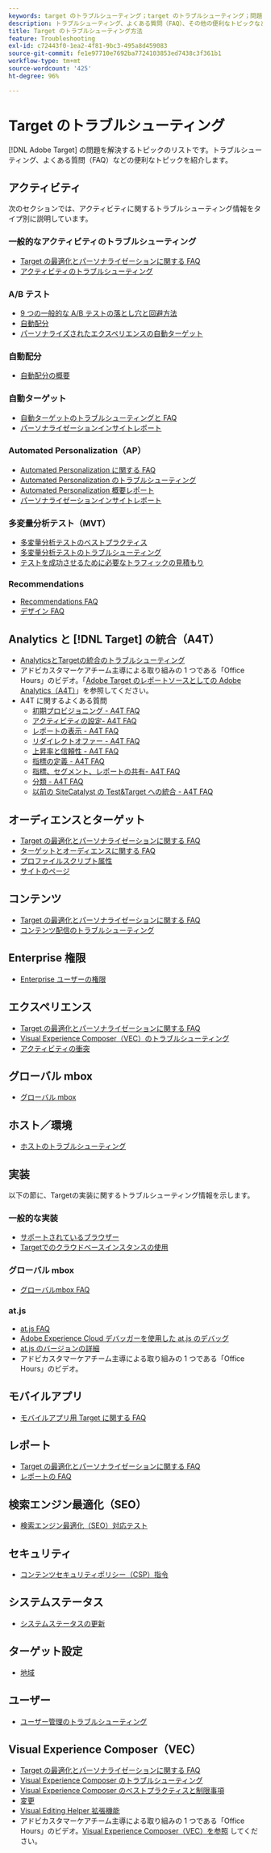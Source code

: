 ```yaml
---
keywords: target のトラブルシューティング；target のトラブルシューティング；問題の解決
description: トラブルシューティング、よくある質問（FAQ）、その他の便利なトピックなど、Adobe Target の問題を解決するのに役立つトピックのリストをご確認ください。
title: Target のトラブルシューティング方法
feature: Troubleshooting
exl-id: c72443f0-1ea2-4f81-9bc3-495a8d459083
source-git-commit: fe1e97710e7692ba7724103853ed7438c3f361b1
workflow-type: tm+mt
source-wordcount: '425'
ht-degree: 96%

---
```


# Target のトラブルシューティング

[!DNL Adobe Target] の問題を解決するトピックのリストです。トラブルシューティング、よくある質問（FAQ）などの便利なトピックを紹介します。

## アクティビティ

次のセクションでは、アクティビティに関するトラブルシューティング情報をタイプ別に説明しています。

### 一般的なアクティビティのトラブルシューティング

* [Target の最適化とパーソナライゼーションに関する FAQ](/help/main/c-intro/cmp-target-standard-cheatsheet.md)
* [アクティビティのトラブルシューティング](/help/main/c-activities/c-troubleshooting-activities/troubleshooting-activities.md)

### A/B テスト

* [9 つの一般的な A/B テストの落とし穴と回避方法](/help/main/c-activities/t-test-ab/common-ab-testing-pitfalls.md)
* [自動配分](/help/main/c-activities/automated-traffic-allocation/automated-traffic-allocation.md)
* [パーソナライズされたエクスペリエンスの自動ターゲット](/help/main/c-activities/auto-target/auto-target-to-optimize.md)

### 自動配分

* [自動配分の概要](/help/main/c-activities/automated-traffic-allocation/automated-traffic-allocation.md#section_0E72C1D72DE74F589F965D4B1763E5C3)

### 自動ターゲット

* [自動ターゲットのトラブルシューティングと FAQ](/help/main/c-activities/auto-target/auto-target-troubleshooting-faqs.md)
* [パーソナライゼーションインサイトレポート](/help/main/c-reports/c-personalization-insights-reports/personalization-insights-reports.md)

### Automated Personalization（AP）

* [Automated Personalization に関する FAQ](/help/main/c-activities/t-automated-personalization/automated-personalization-faq.md)
* [Automated Personalization のトラブルシューティング](/help/main/c-activities/t-automated-personalization/ap-trouble.md)
* [Automated Personalization 概要レポート](/help/main/c-reports/personalization-reports/reports-ap.md)
* [パーソナライゼーションインサイトレポート](/help/main/c-reports/c-personalization-insights-reports/personalization-insights-reports.md)

### 多変量分析テスト（MVT）

* [多変量分析テストのベストプラクティス](/help/main/c-activities/c-multivariate-testing/best-practices.md)
* [多変量分析テストのトラブルシューティング](/help/main/c-activities/c-multivariate-testing/best-practices.md)
* [テストを成功させるために必要なトラフィックの見積もり](/help/main/c-activities/c-multivariate-testing/t-create-multivariate-test/traffic-estimator.md)

### Recommendations

* [Recommendations FAQ](/help/main/c-recommendations/c-recommendations-faq/recommendations-faq.md)
* [デザイン FAQ](/help/main/c-recommendations/c-design-overview/template-faq.md)

## Analytics と [!DNL Target] の統合（A4T）

* [AnalyticsとTargetの統合のトラブルシューティング](/help/main/c-integrating-target-with-mac/a4t/c-a4t-troubleshooting/a4t-troubleshooting.md)
* アドビカスタマーケアチーム主導による取り組みの 1 つである「Office Hours」のビデオ。「[Adobe Target のレポートソースとしての Adobe Analytics（A4T）](/help/main/c-integrating-target-with-mac/a4t/a4t.md)」を参照してください。
* A4T に関するよくある質問
   * [初期プロビジョニング - A4T FAQ](/help/main/c-integrating-target-with-mac/a4t/r-a4t-faq/a4t-faq-initial-provisioning.md)
   * [アクティビティの設定- A4T FAQ](/help/main/c-integrating-target-with-mac/a4t/r-a4t-faq/a4t-faq-activity-setup.md)
   * [レポートの表示 - A4T FAQ](/help/main/c-integrating-target-with-mac/a4t/r-a4t-faq/a4t-faq-viewing-reports.md)
   * [リダイレクトオファー - A4T FAQ](/help/main/c-integrating-target-with-mac/a4t/r-a4t-faq/a4t-faq-redirect-offers.md)
   * [上昇率と信頼性 - A4T FAQ](/help/main/c-integrating-target-with-mac/a4t/r-a4t-faq/a4t-faq-lift-and-confidence.md)
   * [指標の定義 - A4T FAQ](/help/main/c-integrating-target-with-mac/a4t/r-a4t-faq/a4t-faq-metric-definition.md)
   * [指標、セグメント、レポートの共有- A4T FAQ](/help/main/c-target/c-troubleshooting-targets-and-audiences/a4t-faq-sharing-metrics-audiences-reports.md)
   * [分類 - A4T FAQ](/help/main/c-integrating-target-with-mac/a4t/r-a4t-faq/a4t-faq-classifications.md)
   * [以前の SiteCatalyst の Test&amp;Target への統合 - A4T FAQ](/help/main/c-integrating-target-with-mac/a4t/r-a4t-faq/a4t-faq-old-integration.md)

## オーディエンスとターゲット

* [Target の最適化とパーソナライゼーションに関する FAQ](/help/main/c-intro/cmp-target-standard-cheatsheet.md)
* [ターゲットとオーディエンスに関する FAQ](/help/main/c-target/c-troubleshooting-targets-and-audiences/troubleshooting-targets-and-audiences.md)
* [プロファイルスクリプト属性](/help/main/c-target/c-visitor-profile/profile-parameters.md)
* [サイトのページ](/help/main/c-target/c-audiences/c-target-rules/site-pages.md)

## コンテンツ

* [Target の最適化とパーソナライゼーションに関する FAQ](/help/main/c-intro/cmp-target-standard-cheatsheet.md)
* [コンテンツ配信のトラブルシューティング](/help/main/c-activities/c-troubleshooting-activities/content-trouble.md)

## Enterprise 権限

* [Enterprise ユーザーの権限](/help/main/administrating-target/c-user-management/property-channel/property-channel.md)

## エクスペリエンス

* [Target の最適化とパーソナライゼーションに関する FAQ](/help/main/c-intro/cmp-target-standard-cheatsheet.md)
* [Visual Experience Composer（VEC）のトラブルシューティング](/help/main/c-experiences/c-visual-experience-composer/r-troubleshoot-composer/troubleshoot-composer.md)
* [アクティビティの衝突](/help/main/c-experiences/c-visual-experience-composer/activity-collisions.md)

## グローバル mbox

* [グローバル mbox](https://experienceleague.adobe.com/docs/target-dev/developer/client-side/global-mbox/global-mbox-faq.html?lang=ja)

## ホスト／環境

* [ホストのトラブルシューティング](/help/main/administrating-target/hosts.md)

## 実装

以下の節に、Targetの実装に関するトラブルシューティング情報を示します。

### 一般的な実装

* [サポートされているブラウザー](https://experienceleague.adobe.com/docs/target-dev/developer/implementation/supported-browsers.html?lang=ja)
* [Targetでのクラウドベースインスタンスの使用](https://experienceleague.adobe.com/docs/target-dev/developer/client-side/at-js-implementation/functions-overview/targeting-using-cloud-based-instances.html?lang=ja)

### グローバル mbox

* [グローバルmbox FAQ](https://experienceleague.adobe.com/docs/target-dev/developer/client-side/global-mbox/global-mbox-faq.html?lang=ja)

### at.js

* [at.js FAQ](https://experienceleague.adobe.com/docs/target-dev/developer/client-side/at-js-implementation/target-atjs-faq.html?lang=ja)
* [Adobe Experience Cloud デバッガーを使用した at.js のデバッグ](https://experienceleague.adobe.com/docs/target-dev/developer/client-side/at-js-implementation/functions-overview/target-debugging-atjs.html?lang=ja)
* [at.js のバージョンの詳細](https://experienceleague.adobe.com/docs/target-dev/developer/client-side/at-js-implementation/target-atjs-versions.html?lang=ja)
* アドビカスタマーケアチーム主導による取り組みの 1 つである「Office Hours」のビデオ。

## モバイルアプリ

* [モバイルアプリ用 Target に関する FAQ](https://experienceleague.adobe.com/docs/target-dev/developer/mobile-apps/mobile-faq.html?lang=ja)

## レポート

* [Target の最適化とパーソナライゼーションに関する FAQ](/help/main/c-intro/cmp-target-standard-cheatsheet.md)
* [レポートの FAQ](/help/main/c-reports/reporting-frequently-asked-questions.md)

## 検索エンジン最適化（SEO）

* [検索エンジン最適化（SEO）対応テスト](https://experienceleague.adobe.com/docs/target-dev/developer/client-side/at-js-implementation/at-js/how-atjs-works.html?lang=ja)

## セキュリティ

* [コンテンツセキュリティポリシー（CSP）指令](https://experienceleague.adobe.com/docs/target-dev/developer/implementation/privacy/content-security-policy.html?lang=ja)

## システムステータス

* [システムステータスの更新](/help/main/r-release-notes/system-status-updates.md)

## ターゲット設定

* [地域](/help/main/c-target/c-audiences/c-target-rules/geo.md)

## ユーザー

* [ユーザー管理のトラブルシューティング](/help/main/administrating-target/c-user-management/c-user-management/troubleshooting-user-management.md)

## Visual Experience Composer（VEC）

* [Target の最適化とパーソナライゼーションに関する FAQ](/help/main/c-intro/cmp-target-standard-cheatsheet.md)
* [Visual Experience Composer のトラブルシューティング](/help/main/c-experiences/c-visual-experience-composer/r-troubleshoot-composer/troubleshoot-composer.md)
* [Visual Experience Composer のベストプラクティスと制限事項](/help/main/c-experiences/c-visual-experience-composer/experience-composer-best-practices.md)
* [変更](/help/main/c-experiences/c-visual-experience-composer/c-vec-code-editor/vec-code-editor.md)
* [Visual Editing Helper 拡張機能](/help/main/c-experiences/c-visual-experience-composer/r-troubleshoot-composer/visual-editing-helper-extension.md)
* アドビカスタマーケアチーム主導による取り組みの 1 つである「Office Hours」のビデオ。[Visual Experience Composer（VEC）を参照](/help/main/c-experiences/c-visual-experience-composer/visual-experience-composer.md) してください。
